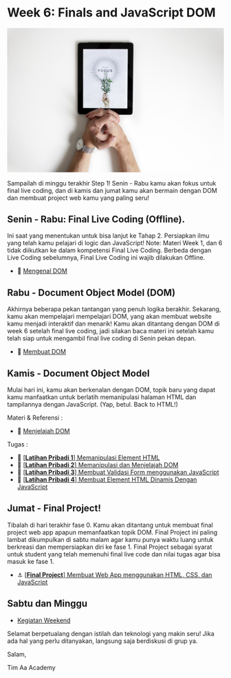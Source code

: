 # Week 6: Finals and JavaScript DOM

![Header](./week-6/assets/header-w6.jpg)

Sampailah di minggu terakhir Step 1! Senin - Rabu kamu akan fokus untuk final live coding, dan di kamis dan jumat kamu akan bermain dengan DOM dan membuat project web kamu yang paling seru!

## Senin - Rabu: Final Live Coding (Offline).
Ini saat yang menentukan untuk bisa lanjut ke Tahap 2. Persiapkan ilmu yang telah kamu pelajari di logic dan JavaScript! Note: Materi Week 1, dan 6 tidak diikutkan ke dalam kompetensi Final Live Coding. Berbeda dengan Live Coding sebelumnya, Final Live Coding ini wajib dilakukan Offline.

- :notebook_with_decorative_cover:
[Mengenal DOM](./week-6/learn/js-dom-intro.md)

## Rabu - Document Object Model (DOM)
Akhirnya beberapa pekan tantangan yang penuh logika berakhir. Sekarang, kamu akan mempelajari mempelajari DOM, yang akan membuat website kamu menjadi interaktif dan menarik! Kamu akan ditantang dengan DOM di week 6 setelah final live coding, jadi silakan baca materi ini setelah kamu telah siap untuk mengambil final live coding di Senin pekan depan.

- :notebook_with_decorative_cover:
[Membuat DOM](./week-6/learn/js-dom-creation.md)

## Kamis - Document Object Model
Mulai hari ini, kamu akan berkenalan dengan DOM, topik baru yang dapat kamu manfaatkan untuk berlatih memanipulasi halaman HTML dan tampilannya dengan JavaScript. (Yap, betul. Back to HTML!)

Materi & Referensi :
- :notebook_with_decorative_cover:
[Menjelajah DOM](./week-6/learn/js-dom-transversing.md)

Tugas :
- 💪
[[**Latihan Pribadi 1**] Memanipulasi Element HTML](./week-6/challenge/anchor-js-dom-manipulation.md)
- 💪
[[**Latihan Pribadi 2**] Memanipulasi dan Menjelajah DOM](./week-6/challenge/anchor-js-dom-transverse-manipulation.md)
- 💪
[[**Latihan Pribadi 3**] Membuat Validasi Form menggunakan JavaScript](./week-6/challenge/anchor-js-form-validation.md)
- 💪
[[**Latihan Pribadi 4**] Membuat Element HTML Dinamis Dengan JavaScript](./week-6/challenge/anchor-js-dom-creation.md)

## Jumat - Final Project!

Tibalah di hari terakhir fase 0. Kamu akan ditantang untuk membuat final project web app apapun memanfaatkan topik DOM. Final Project ini paling lambat dikumpulkan di sabtu malam agar kamu punya waktu luang untuk berkreasi dan mempersiapkan diri ke fase 1. Final Project sebagai syarat untuk student yang telah memenuhi final live code dan nilai tugas agar bisa masuk ke fase 1.

- :anchor:
[[**Final Project**] Membuat Web App menggunakan HTML, CSS, dan JavaScript](./week-6/challenge/anchor-js-dom-web-app.md)


## Sabtu dan Minggu

- [Kegiatan Weekend](./week-6/learn/kegiatan-weekend-6.md)

Selamat berpetualang dengan istilah dan teknologi yang makin seru! Jika ada hal yang perlu ditanyakan, langsung saja berdiskusi di grup ya.

Salam,

Tim Aa Academy

